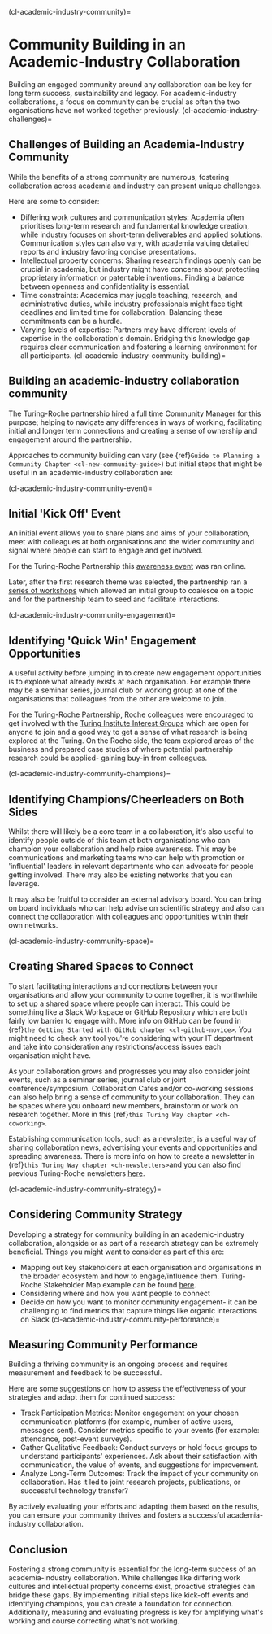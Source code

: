 (cl-academic-industry-community)=
# Community Building in an Academic-Industry Collaboration

Building an engaged community around any collaboration can be key for long term success, sustainability and legacy. 
For academic-industry collaborations, a focus on community can be crucial as often the two organisations have not worked together previously. 
(cl-academic-industry-challenges)=
## Challenges of Building an Academia-Industry Community
While the benefits of a strong community are numerous, fostering collaboration across academia and industry can present unique challenges. 

Here are some to consider:
* Differing work cultures and communication styles: Academia often prioritises long-term research and fundamental knowledge creation, while industry focuses on short-term deliverables and applied solutions. Communication styles can also vary, with academia valuing detailed reports and industry favoring concise presentations.
* Intellectual property concerns: Sharing research findings openly can be crucial in academia, but industry might have concerns about protecting proprietary information or patentable inventions. Finding a balance between openness and confidentiality is essential.
* Time constraints: Academics may juggle teaching, research, and administrative duties, while industry professionals might face tight deadlines and limited time for collaboration. Balancing these commitments can be a hurdle.
* Varying levels of expertise: Partners may have different levels of expertise in the collaboration's domain. Bridging this knowledge gap requires clear communication and fostering a learning environment for all participants.
(cl-academic-industry-community-building)=
## Building an academic-industry collaboration community
The Turing-Roche partnership hired a full time Community Manager for this purpose; helping to navigate any differences in ways of working, facilitating initial and longer term connections and creating a sense of ownership and engagement around the partnership.

Approaches to community building can vary (see {ref}`Guide to Planning a Community Chapter <cl-new-community-guide>`) but initial steps that might be useful in an academic-industry collaboration are:

(cl-academic-industry-community-event)=
## Initial 'Kick Off' Event
An initial event allows you to share plans and aims of your collaboration, meet with colleagues at both organisations and the wider community and signal where people can start to engage and get involved.

For the Turing-Roche Partnership this [awareness event](https://www.youtube.com/watch?v=eq7f-YnVKtg) was ran online.

Later, after the first research theme was selected, the partnership ran a [series of workshops](https://www.turing.ac.uk/sites/default/files/2021-12/structured_missingness_report.pdf) which allowed an initial group to coalesce on a topic and for the partnership team to seed and facilitate interactions.

(cl-academic-industry-community-engagement)=
## Identifying 'Quick Win' Engagement Opportunities
A useful activity before jumping in to create new engagement opportunities is to explore what already exists at each organisation. 
For example there may be a seminar series, journal club or working group at one of the organisations that colleagues from the other are welcome to join.

For the Turing-Roche Partnership, Roche colleagues were encouraged to get involved with the [Turing Institute Interest Groups](https://www.turing.ac.uk/research/interest-groups) which are open for anyone to join and a good way to get a sense of what research is being explored at the Turing. 
On the Roche side, the team explored areas of the business and prepared case studies of where potential partnership research could be applied- gaining buy-in from colleagues.  

(cl-academic-industry-community-champions)=

## Identifying Champions/Cheerleaders on Both Sides 
Whilst there will likely be a core team in a collaboration, it's also useful to identify people outside of this team at both organisations who can champion your collaboration and help raise awareness. 
This may be communications and marketing teams who can help with promotion or 'influential' leaders in relevant departments who can advocate for people getting involved. 
There may also be existing networks that you can leverage. 

It may also be fruitful to consider an external advisory board. 
You can bring on board individuals who can help advise on scientific strategy and also can connect the collaboration with colleagues and opportunities within their own networks.

(cl-academic-industry-community-space)=
## Creating Shared Spaces to Connect
To start facilitating interactions and connections between your organisations and allow your community to come together, it is worthwhile to set up a shared space where people can interact. 
This could be something like a Slack Workspace or GitHub Repository which are both fairly low barrier to engage with. 
More info on GitHub can be found in {ref}`the Getting Started with GitHub chapter <cl-github-novice>`. 
You might need to check any tool you're considering with your IT department and take into consideration any restrictions/access issues each organisation might have.

As your collaboration grows and progresses you may also consider joint events, such as a seminar series, journal club or joint conference/symposium. 
Collaboration Cafes and/or co-working sessions can also help bring a sense of community to your collaboration. 
They can be spaces where you onboard new members, brainstorm or work on research together. 
More in this {ref}`this Turing Way chapter <ch-coworking>`.

Establishing communication tools, such as a newsletter, is a useful way of sharing collaboration news, advertising your events and opportunities and spreading awareness. 
There is more info on how to create a newsletter in {ref}`this Turing Way chapter <ch-newsletters>`and you can also find previous Turing-Roche newsletters [here](https://github.com/alan-turing-institute/turing-roche-partnership/tree/main/communications/newsletters).

(cl-academic-industry-community-strategy)=
## Considering Community Strategy 
Developing a strategy for community building in an academic-industry collaboration, alongside or as part of a research strategy can be extremely beneficial. 
Things you might want to consider as part of this are:
* Mapping out key stakeholders at each organisation and organisations in the broader ecosystem and how to engage/influence them. Turing-Roche Stakeholder Map example can be found [here](https://github.com/alan-turing-institute/turing-roche-partnership/blob/main/communications/Turing-Roche%20Stakeholder%20Mapping.pdf).
* Considering where and how you want people to connect
* Decide on how you want to monitor community engagement- it can be challenging to find metrics that capture things like organic interactions on Slack
(cl-academic-industry-community-performance)=
## Measuring Community Performance
Building a thriving community is an ongoing process and requires measurement and feedback to be successful.

Here are some suggestions on how to assess the effectiveness of your strategies and adapt them for continued success:
* Track Participation Metrics: Monitor engagement on your chosen communication platforms (for example, number of active users, messages sent). Consider metrics specific to your events (for example: attendance, post-event surveys).
* Gather Qualitative Feedback: Conduct surveys or hold focus groups to understand participants' experiences. Ask about their satisfaction with communication, the value of events, and suggestions for improvement.
* Analyze Long-Term Outcomes: Track the impact of your community on collaboration. Has it led to joint research projects, publications, or successful technology transfer?

By actively evaluating your efforts and adapting them based on the results, you can ensure your community thrives and fosters a successful academia-industry collaboration.

## Conclusion
Fostering a strong community is essential for the long-term success of an academia-industry collaboration.  While challenges like differing work cultures and intellectual property concerns exist, proactive strategies can bridge these gaps.  By implementing initial steps like kick-off events and identifying champions, you can create a foundation for connection. Additionally, measuring and evaluating progress is key for amplifying what's working and course correcting what's not working. 
